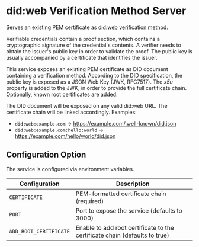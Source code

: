 # did:web Verification Method Server

Serves an existing PEM certificate as [did:web verification method](https://www.w3.org/TR/did-core/#verification-material).

Verifiable credentials contain a proof section, which contains a cryptographic signature of the credential's contents.
A verifier needs to obtain the issuer's public key in order to validate the proof. The public key is usually accompanied
by a certificate that identifies the issuer.

This service exposes an existing PEM certificate as DID document containing a verification method. According to the DID
specification, the public key is exposed as a JSON Web Key (JWK, RFC7517). The _x5u_ property is added to the JWK, in
order to provide the full certificate chain. Optionally, known root certificates are added.

The DID document will be exposed on any valid did:web URL. The certificate chain will be linked accordingly. Examples:
- `did:web:example.com` -> https://example.com/.well-known/did.json
- `did:web:example.com:hello:world` -> https://example.com/hello/world/did.json

## Configuration Option

The service is configured via environment variables.

| Configuration          | Description                                                                |
|------------------------|----------------------------------------------------------------------------|
| `CERTIFICATE`          | PEM-formatted certificate chain (required)                                 |
| `PORT`                 | Port to expose the service (defaults to 3000)                              |
| `ADD_ROOT_CERTIFICATE` | Enable to add root certificate to the certificate chain (defaults to true) |
